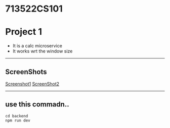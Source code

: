 # 713522CS101

# Project 1

- It is a calc microservice
- It works wrt the window size

--- 

## ScreenShots

[Screenshot1](./project1/backend/screenshots/Screenshot%202025-03-28%20145159.png)
[ScreenShot2](./project1/backend/screenshots/Screenshot%202025-03-28%20145235.png)

---

## use this commadn..

```
cd backend
npm run dev
```
